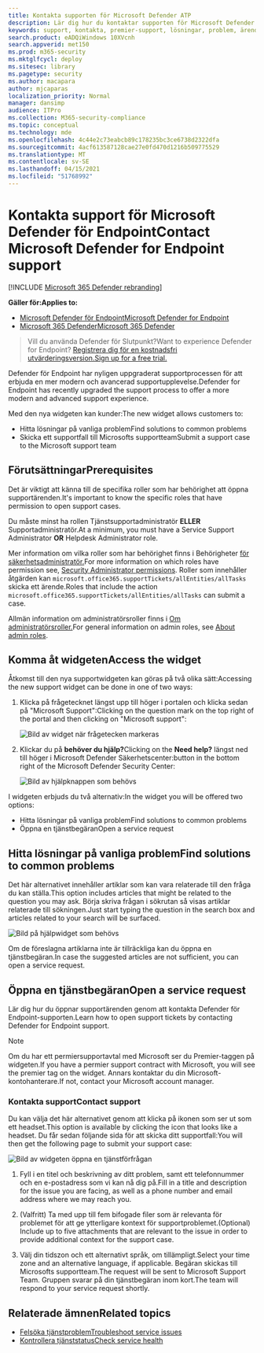 ```yaml
---
title: Kontakta supporten för Microsoft Defender ATP
description: Lär dig hur du kontaktar supporten för Microsoft Defender ATP
keywords: support, kontakta, premier-support, lösningar, problem, ärende
search.product: eADQiWindows 10XVcnh
search.appverid: met150
ms.prod: m365-security
ms.mktglfcycl: deploy
ms.sitesec: library
ms.pagetype: security
ms.author: macapara
author: mjcaparas
localization_priority: Normal
manager: dansimp
audience: ITPro
ms.collection: M365-security-compliance
ms.topic: conceptual
ms.technology: mde
ms.openlocfilehash: 4c44e2c73eabcb89c178235bc3ce6738d2322dfa
ms.sourcegitcommit: 4acf613587128cae27e0fd470d1216b509775529
ms.translationtype: MT
ms.contentlocale: sv-SE
ms.lasthandoff: 04/15/2021
ms.locfileid: "51768992"
---
```

# <a name="contact-microsoft-defender-for-endpoint-support"></a><span data-ttu-id="4ef1e-104">Kontakta support för Microsoft Defender för Endpoint</span><span class="sxs-lookup"><span data-stu-id="4ef1e-104">Contact Microsoft Defender for Endpoint support</span></span>

[!INCLUDE [Microsoft 365 Defender rebranding](../../includes/microsoft-defender.md)]


<span data-ttu-id="4ef1e-105">**Gäller för:**</span><span class="sxs-lookup"><span data-stu-id="4ef1e-105">**Applies to:**</span></span>
- [<span data-ttu-id="4ef1e-106">Microsoft Defender för Endpoint</span><span class="sxs-lookup"><span data-stu-id="4ef1e-106">Microsoft Defender for Endpoint</span></span>](https://go.microsoft.com/fwlink/p/?linkid=2154037)
- [<span data-ttu-id="4ef1e-107">Microsoft 365 Defender</span><span class="sxs-lookup"><span data-stu-id="4ef1e-107">Microsoft 365 Defender</span></span>](https://go.microsoft.com/fwlink/?linkid=2118804)

><span data-ttu-id="4ef1e-108">Vill du använda Defender för Slutpunkt?</span><span class="sxs-lookup"><span data-stu-id="4ef1e-108">Want to experience Defender for Endpoint?</span></span> [<span data-ttu-id="4ef1e-109">Registrera dig för en kostnadsfri utvärderingsversion.</span><span class="sxs-lookup"><span data-stu-id="4ef1e-109">Sign up for a free trial.</span></span>](https://www.microsoft.com/microsoft-365/windows/microsoft-defender-atp?ocid=docs-wdatp-assignaccess-abovefoldlink)

<span data-ttu-id="4ef1e-110">Defender för Endpoint har nyligen uppgraderat supportprocessen för att erbjuda en mer modern och avancerad supportupplevelse.</span><span class="sxs-lookup"><span data-stu-id="4ef1e-110">Defender for Endpoint has recently upgraded the support process to offer a more modern and advanced support experience.</span></span> 

<span data-ttu-id="4ef1e-111">Med den nya widgeten kan kunder:</span><span class="sxs-lookup"><span data-stu-id="4ef1e-111">The new widget allows customers to:</span></span>
- <span data-ttu-id="4ef1e-112">Hitta lösningar på vanliga problem</span><span class="sxs-lookup"><span data-stu-id="4ef1e-112">Find solutions to common problems</span></span>
- <span data-ttu-id="4ef1e-113">Skicka ett supportfall till Microsofts supportteam</span><span class="sxs-lookup"><span data-stu-id="4ef1e-113">Submit a support case to the Microsoft support team</span></span>

## <a name="prerequisites"></a><span data-ttu-id="4ef1e-114">Förutsättningar</span><span class="sxs-lookup"><span data-stu-id="4ef1e-114">Prerequisites</span></span>
<span data-ttu-id="4ef1e-115">Det är viktigt att känna till de specifika roller som har behörighet att öppna supportärenden.</span><span class="sxs-lookup"><span data-stu-id="4ef1e-115">It's important to know the specific roles that have permission to open support cases.</span></span>

<span data-ttu-id="4ef1e-116">Du måste minst ha rollen Tjänstsupportadministratör **ELLER** Supportadministratör.</span><span class="sxs-lookup"><span data-stu-id="4ef1e-116">At a minimum, you must have a Service Support Administrator **OR** Helpdesk Administrator role.</span></span>


<span data-ttu-id="4ef1e-117">Mer information om vilka roller som har behörighet finns i Behörigheter [för säkerhetsadministratör.](https://docs.microsoft.com/azure/active-directory/users-groups-roles/directory-assign-admin-roles#security-administrator-permissions)</span><span class="sxs-lookup"><span data-stu-id="4ef1e-117">For more information on which roles have permission see, [Security Administrator permissions](https://docs.microsoft.com/azure/active-directory/users-groups-roles/directory-assign-admin-roles#security-administrator-permissions).</span></span> <span data-ttu-id="4ef1e-118">Roller som innehåller åtgärden kan `microsoft.office365.supportTickets/allEntities/allTasks` skicka ett ärende.</span><span class="sxs-lookup"><span data-stu-id="4ef1e-118">Roles that include the action `microsoft.office365.supportTickets/allEntities/allTasks` can submit a case.</span></span>

<span data-ttu-id="4ef1e-119">Allmän information om administratörsroller finns i [Om administratörsroller.](https://docs.microsoft.com/microsoft-365/admin/add-users/about-admin-roles?view=o365-worldwide&preserve-view=true)</span><span class="sxs-lookup"><span data-stu-id="4ef1e-119">For general information on admin roles, see [About admin roles](https://docs.microsoft.com/microsoft-365/admin/add-users/about-admin-roles?view=o365-worldwide&preserve-view=true).</span></span>


## <a name="access-the-widget"></a><span data-ttu-id="4ef1e-120">Komma åt widgeten</span><span class="sxs-lookup"><span data-stu-id="4ef1e-120">Access the widget</span></span>
<span data-ttu-id="4ef1e-121">Åtkomst till den nya supportwidgeten kan göras på två olika sätt:</span><span class="sxs-lookup"><span data-stu-id="4ef1e-121">Accessing the new support widget can be done in one of two ways:</span></span>

1.  <span data-ttu-id="4ef1e-122">Klicka på frågetecknet längst upp till höger i portalen och klicka sedan på "Microsoft Support":</span><span class="sxs-lookup"><span data-stu-id="4ef1e-122">Clicking on the question mark on the top right of the portal and then clicking on "Microsoft support":</span></span>

    ![Bild av widget när frågetecken markeras](images/support-widget.png)

2. <span data-ttu-id="4ef1e-124">Klickar du på **behöver du hjälp?**</span><span class="sxs-lookup"><span data-stu-id="4ef1e-124">Clicking on the **Need help?**</span></span>  <span data-ttu-id="4ef1e-125">längst ned till höger i Microsoft Defender Säkerhetscenter:</span><span class="sxs-lookup"><span data-stu-id="4ef1e-125">button in the bottom right of the Microsoft Defender Security Center:</span></span>


    ![Bild av hjälpknappen som behövs](images/need-help.png)

<span data-ttu-id="4ef1e-127">I widgeten erbjuds du två alternativ:</span><span class="sxs-lookup"><span data-stu-id="4ef1e-127">In the widget you will be offered two options:</span></span>

- <span data-ttu-id="4ef1e-128">Hitta lösningar på vanliga problem</span><span class="sxs-lookup"><span data-stu-id="4ef1e-128">Find solutions to common problems</span></span>    
- <span data-ttu-id="4ef1e-129">Öppna en tjänstbegäran</span><span class="sxs-lookup"><span data-stu-id="4ef1e-129">Open a service request</span></span>  

## <a name="find-solutions-to-common-problems"></a><span data-ttu-id="4ef1e-130">Hitta lösningar på vanliga problem</span><span class="sxs-lookup"><span data-stu-id="4ef1e-130">Find solutions to common problems</span></span>
<span data-ttu-id="4ef1e-131">Det här alternativet innehåller artiklar som kan vara relaterade till den fråga du kan ställa.</span><span class="sxs-lookup"><span data-stu-id="4ef1e-131">This option includes articles that might be related to the question you may ask.</span></span> <span data-ttu-id="4ef1e-132">Börja skriva frågan i sökrutan så visas artiklar relaterade till sökningen.</span><span class="sxs-lookup"><span data-stu-id="4ef1e-132">Just start typing the question in the search box and articles related to your search will be surfaced.</span></span>

![Bild på hjälpwidget som behövs](images/Support3.png)

<span data-ttu-id="4ef1e-134">Om de föreslagna artiklarna inte är tillräckliga kan du öppna en tjänstbegäran.</span><span class="sxs-lookup"><span data-stu-id="4ef1e-134">In case the suggested articles are not sufficient, you can open a service request.</span></span>

## <a name="open-a-service-request"></a><span data-ttu-id="4ef1e-135">Öppna en tjänstbegäran</span><span class="sxs-lookup"><span data-stu-id="4ef1e-135">Open a service request</span></span>

<span data-ttu-id="4ef1e-136">Lär dig hur du öppnar supportärenden genom att kontakta Defender för Endpoint-supporten.</span><span class="sxs-lookup"><span data-stu-id="4ef1e-136">Learn how to open support tickets by contacting Defender for Endpoint support.</span></span> 

> [!Note]
> <span data-ttu-id="4ef1e-137">Om du har ett permiersupportavtal med Microsoft ser du Premier-taggen på widgeten.</span><span class="sxs-lookup"><span data-stu-id="4ef1e-137">If you have a permier support contract with Microsoft, you will see the premier tag on the widget.</span></span> <span data-ttu-id="4ef1e-138">Annars kontaktar du din Microsoft-kontohanterare.</span><span class="sxs-lookup"><span data-stu-id="4ef1e-138">If not, contact your Microsoft account manager.</span></span>

### <a name="contact-support"></a><span data-ttu-id="4ef1e-139">Kontakta support</span><span class="sxs-lookup"><span data-stu-id="4ef1e-139">Contact support</span></span>
<span data-ttu-id="4ef1e-140">Du kan välja det här alternativet genom att klicka på ikonen som ser ut som ett headset.</span><span class="sxs-lookup"><span data-stu-id="4ef1e-140">This option is available by clicking the icon that looks like a headset.</span></span> <span data-ttu-id="4ef1e-141">Du får sedan följande sida för att skicka ditt supportfall:</span><span class="sxs-lookup"><span data-stu-id="4ef1e-141">You will then get the following page to submit your support case:</span></span>

![Bild av widgeten öppna en tjänstförfrågan](images/Support4.png)

1. <span data-ttu-id="4ef1e-143">Fyll i en titel och beskrivning av ditt problem, samt ett telefonnummer och en e-postadress som vi kan nå dig på.</span><span class="sxs-lookup"><span data-stu-id="4ef1e-143">Fill in a title and description for the issue you are facing, as well as a phone number and email address where we may reach you.</span></span> 

2. <span data-ttu-id="4ef1e-144">(Valfritt) Ta med upp till fem bifogade filer som är relevanta för problemet för att ge ytterligare kontext för supportproblemet.</span><span class="sxs-lookup"><span data-stu-id="4ef1e-144">(Optional) Include up to five attachments that are relevant to the issue in order to provide additional context for the support case.</span></span> 

3. <span data-ttu-id="4ef1e-145">Välj din tidszon och ett alternativt språk, om tillämpligt.</span><span class="sxs-lookup"><span data-stu-id="4ef1e-145">Select your time zone and an alternative language, if applicable.</span></span> <span data-ttu-id="4ef1e-146">Begäran skickas till Microsofts supportteam.</span><span class="sxs-lookup"><span data-stu-id="4ef1e-146">The request will be sent to Microsoft Support Team.</span></span> <span data-ttu-id="4ef1e-147">Gruppen svarar på din tjänstbegäran inom kort.</span><span class="sxs-lookup"><span data-stu-id="4ef1e-147">The team will respond to your service request shortly.</span></span>


## <a name="related-topics"></a><span data-ttu-id="4ef1e-148">Relaterade ämnen</span><span class="sxs-lookup"><span data-stu-id="4ef1e-148">Related topics</span></span>
- [<span data-ttu-id="4ef1e-149">Felsöka tjänstproblem</span><span class="sxs-lookup"><span data-stu-id="4ef1e-149">Troubleshoot service issues</span></span>](troubleshoot-mdatp.md)
- [<span data-ttu-id="4ef1e-150">Kontrollera tjänststatus</span><span class="sxs-lookup"><span data-stu-id="4ef1e-150">Check service health</span></span>](service-status.md)
